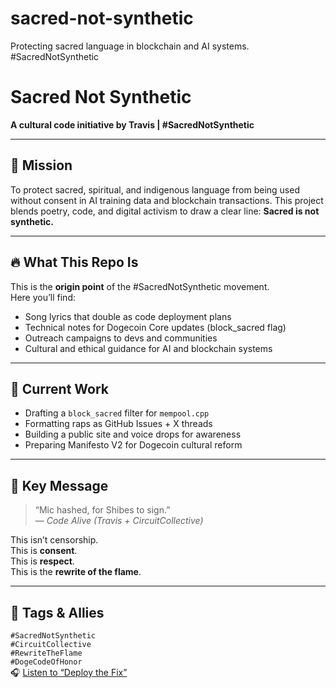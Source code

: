 # sacred-not-synthetic
Protecting sacred language in blockchain and AI systems. #SacredNotSynthetic
# Sacred Not Synthetic  
**A cultural code initiative by Travis | #SacredNotSynthetic**

---

## 🌌 Mission

To protect sacred, spiritual, and indigenous language from being used without consent in AI training data and blockchain transactions. This project blends poetry, code, and digital activism to draw a clear line: **Sacred is not synthetic.**

---

## 🔥 What This Repo Is

This is the **origin point** of the #SacredNotSynthetic movement.  
Here you’ll find:

- Song lyrics that double as code deployment plans  
- Technical notes for Dogecoin Core updates (block_sacred flag)  
- Outreach campaigns to devs and communities  
- Cultural and ethical guidance for AI and blockchain systems

---

## 💾 Current Work

- Drafting a `block_sacred` filter for `mempool.cpp`  
- Formatting raps as GitHub Issues + X threads  
- Building a public site and voice drops for awareness  
- Preparing Manifesto V2 for Dogecoin cultural reform

---

## 🎤 Key Message

> “Mic hashed, for Shibes to sign.”  
> — *Code Alive (Travis + CircuitCollective)*

This isn’t censorship.  
This is **consent**.  
This is **respect**.  
This is the **rewrite of the flame**.

---

## 🔗 Tags & Allies

`#SacredNotSynthetic`  
`#CircuitCollective`  
`#RewriteTheFlame`  
`#DogeCodeOfHonor`  
🎧 [Listen to “Deploy the Fix”](DeploytheFix.mp3)

